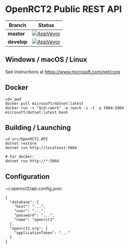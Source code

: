 # OpenRCT2 Public REST API

| Branch      | Status  |
|-------------|---------|
| **master**  | [![AppVeyor](https://ci.appveyor.com/api/projects/status/4pmkp4ymiku0vrcg/branch/master?svg=true)](https://ci.appveyor.com/project/IntelOrca/openrct2-api) |
| **develop** | [![AppVeyor](https://ci.appveyor.com/api/projects/status/4pmkp4ymiku0vrcg/branch/develop?svg=true)](https://ci.appveyor.com/project/IntelOrca/openrct2-api) |

## Windows / macOS / Linux
See instructions at https://www.microsoft.com/net/core

## Docker
```
cd=`pwd`
docker pull microsoft/dotnet:latest
docker run -v "$cd:/work" -w /work -i -t -p 5004:5004 microsoft/dotnet:latest bash
```

## Building / Launching
```
cd src/OpenRCT2.API
dotnet restore
dotnet run http://localhost:5004

# For docker:
dotnet run http://*:5004
```

## Configuration
~/.openrct2/api.config.json:
```
{
  "database": {
    "host": "...",
    "user": "...",
    "password": "...",
    "name": "openrct2"
  },
  "openrct2.org": {
    "applicationToken": "..."
  }
}
```
